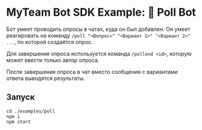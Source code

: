 # MyTeam Bot SDK Example: 🤖 Poll Bot

Бот умеет проводить опросы в чатах, куда он был добавлен.
Он умеет реагировать на команду `/poll "<Вопрос>" "<Вариант 1>" "<Вариант 2>" ...`, по которой создаётся опрос.

Для завершения опроса используется команда `/pollend <id>`, которую может ввести только автор опроса.

После завершения опроса в чат вместо сообщения с вариантами ответа выводятся результаты.

## Запуск

```shell
cd ./examples/poll
npm i
npm start
```
